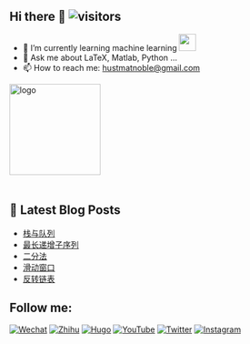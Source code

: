 ## Hi there 👋 ![visitors](https://visitor-badge.glitch.me/badge?page_id=https://github.com/MatNoble)

- 🌱 I’m currently learning machine learning <img src="https://media.giphy.com/media/WUlplcMpOCEmTGBtBW/giphy.gif" width="30"> 
- 💬 Ask me about LaTeX, Matlab, Python ...
- 📫 How to reach me: [hustmatnoble@gmail.com](mailto:hustmatnoble@gmail.com)

<img src="https://github-readme-stats.vercel.app/api?username=MatNoble&show_icons=true" alt="logo" height="160" align="center" style="margin: auto; margin-bottom: 20px;" />

<!--
<img src="https://media.giphy.com/media/M9gbBd9nbDrOTu1Mqx/giphy.gif" alt="coding" height="250" align="right" style="margin: auto; margin-bottom: 20px;" />
![Top Langs](https://github-readme-stats.vercel.app/api/top-langs/?username=MatNoble&theme=buefy&layout=compact)
<img src="https://github-profile-trophy.vercel.app/?username=MatNoble&theme=flat&column=7" alt="logo" height="160" align="center" style="margin: auto; margin-bottom: 20px;" />
-->

## 📕 Latest Blog Posts

<!-- BLOG-POST-LIST:START -->
- [栈与队列](https://matnoble.me/dsa/basic/stack-and-queue/)
- [最长递增子序列](https://matnoble.me/dsa/top/lis/)
- [二分法](https://matnoble.me/dsa/topics/binary-search/)
- [滑动窗口](https://matnoble.me/dsa/topics/sliding-window/)
- [反转链表](https://matnoble.me/dsa/reverse-linked-list/)
<!-- BLOG-POST-LIST:END -->

## Follow me:

<a href="https://matnoble.me/wechat.svg" target="_blank"><img src="https://img.shields.io/badge/Wechat-%237BB32E.svg?&style=flat-square&logo=Wechat&logoColor=white" alt="Wechat"></a>
<a href="https://www.zhihu.com/people/matnoble" target="_blank"><img src="https://img.shields.io/badge/Zhihu-%230084FF.svg?&style=flat-square&logo=zhihu&logoColor=white" alt="Zhihu"></a>
<a href="https://matnoble.me" target="_blank"><img src="https://img.shields.io/badge/MatNoble-%23FF4088.svg?&style=flat-square&logo=hugo&logoColor=white" alt="Hugo"></a>
<a href="https://www.youtube.com/channel/UCE2xXeAHNSI0No9oR7fQKCQ" target="_blank"><img src="https://img.shields.io/badge/YouTube-%23FF0000.svg?&style=flat-square&logo=youtube&logoColor=white" alt="YouTube"></a>
<a href="https://twitter.com/freematnoble" target="_blank"><img src="https://img.shields.io/badge/Twitter-%231DA1F2.svg?&style=flat-square&logo=twitter&logoColor=white" alt="Twitter"></a>
<a href="https://www.instagram.com/matnoblez" target="_blank"><img src="https://img.shields.io/badge/Instagram-%23E4405F.svg?&style=flat-square&logo=instagram&logoColor=white" alt="Instagram"></a>
